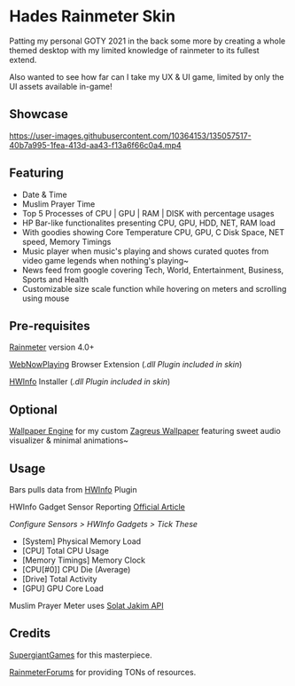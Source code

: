 # Hades Rainmeter Skin

Patting my personal GOTY 2021 in the back some more by creating a whole themed desktop with my limited knowledge of rainmeter to its fullest extend. 

Also wanted to see how far can I take my UX & UI game, limited by only the UI assets available in-game!

## Showcase

https://user-images.githubusercontent.com/10364153/135057517-40b7a995-1fea-413d-aa43-f13a6f66c0a4.mp4

## Featuring

- Date & Time
- Muslim Prayer Time
- Top 5 Processes of CPU | GPU | RAM | DISK with percentage usages
- HP Bar-like functionalites presenting CPU, GPU, HDD, NET, RAM load
- With goodies showing Core Temperature CPU, GPU, C Disk Space, NET speed, Memory Timings
- Music player when music's playing and shows curated quotes from video game legends when nothing's playing~
- News feed from google covering Tech, World, Entertainment, Business, Sports and Health
- Customizable size scale function while hovering on meters and scrolling using mouse

## Pre-requisites

[Rainmeter](https://www.rainmeter.net/) version 4.0+

[WebNowPlaying](https://github.com/tjhrulz/WebNowPlaying) Browser Extension (_.dll Plugin included in skin_)

[HWInfo](https://www.hwinfo.com/download/) Installer (_.dll Plugin included in skin_)

## Optional 

[Wallpaper Engine](https://store.steampowered.com/app/431960/Wallpaper_Engine/) for my custom [Zagreus Wallpaper](https://steamcommunity.com/sharedfiles/filedetails/?id=2576396971) featuring sweet audio visualizer & minimal animations~

## Usage
Bars pulls data from [HWInfo](https://www.hwinfo.com/) Plugin

HWInfo Gadget Sensor Reporting [Official Article](https://docs.rainmeter.net/tips/hwinfo/)

_Configure Sensors > HWInfo Gadgets > Tick These_

- [System] Physical Memory Load
- [CPU] Total CPU Usage
- [Memory Timings] Memory Clock
- [CPU[#0]] CPU Die (Average)
- [Drive] Total Activity
- [GPU] GPU Core Load

Muslim Prayer Meter uses [Solat Jakim API](https://api.azanpro.com/reference/times/today)

## Credits

[SupergiantGames](https://www.supergiantgames.com/) for this masterpiece.

[RainmeterForums](https://forum.rainmeter.net/) for providing TONs of resources.



